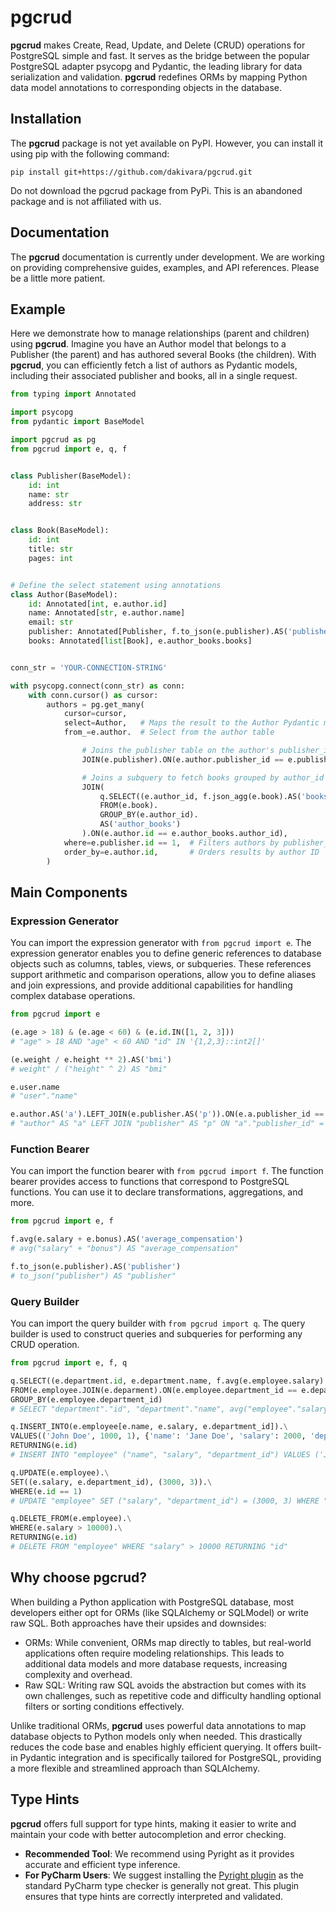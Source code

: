 # pgcrud

**pgcrud** makes Create, Read, Update, and Delete (CRUD) operations for PostgreSQL simple and fast. It serves as 
the bridge between the popular PostgreSQL adapter psycopg and Pydantic, the leading library for data serialization and validation. 
**pgcrud** redefines ORMs by mapping Python data model annotations to corresponding objects in the database.

## Installation

The **pgcrud** package is not yet available on PyPI. However, you can install it using pip with the following command:

```
pip install git+https://github.com/dakivara/pgcrud.git
```

Do not download the pgcrud package from PyPi. This is an abandoned package and is not affiliated with us.

## Documentation

The **pgcrud** documentation is currently under development. We are working on providing comprehensive guides, examples, and 
API references. Please be a little more patient.

## Example

Here we demonstrate how to manage relationships (parent and children) using **pgcrud**. Imagine you have an Author 
model that belongs to a Publisher (the parent) and has authored several Books (the children). With **pgcrud**, you can 
efficiently fetch a list of authors as Pydantic models, including their associated publisher and books, all in a single request.

```python
from typing import Annotated

import psycopg
from pydantic import BaseModel

import pgcrud as pg
from pgcrud import e, q, f


class Publisher(BaseModel):
    id: int
    name: str
    address: str


class Book(BaseModel):
    id: int
    title: str
    pages: int


# Define the select statement using annotations
class Author(BaseModel):
    id: Annotated[int, e.author.id]                                          # Selects the 'id' column from the 'author' table
    name: Annotated[str, e.author.name]                                      # Selects the 'name' column from the 'author' table
    email: str                                                               # No annotation needed; the field is uniquely identified by its name (annotation still recommended)
    publisher: Annotated[Publisher, f.to_json(e.publisher).AS('publisher')]  # Defines the 'to_json' transformation on the joined 'publisher' table 
    books: Annotated[list[Book], e.author_books.books]                       # Selects 'books' from a 'author_books' subquery


conn_str = 'YOUR-CONNECTION-STRING'

with psycopg.connect(conn_str) as conn:
    with conn.cursor() as cursor:
        authors = pg.get_many(
            cursor=cursor,
            select=Author,   # Maps the result to the Author Pydantic model
            from_=e.author.  # Select from the author table

                # Joins the publisher table on the author's publisher_id
                JOIN(e.publisher).ON(e.author.publisher_id == e.publisher.id).

                # Joins a subquery to fetch books grouped by author_id
                JOIN(
                    q.SELECT((e.author_id, f.json_agg(e.book).AS('books'))).  # Selects author_id and JSON aggregated books
                    FROM(e.book).                                             # Specifies the book table for the subquery
                    GROUP_BY(e.author_id).                                    # Groups books by author_id
                    AS('author_books')                                        # Defines the 'author_books' alias
                ).ON(e.author.id == e.author_books.author_id),                # Joins subquery on author_id
            where=e.publisher.id == 1,  # Filters authors by publisher_id = 1
            order_by=e.author.id,       # Orders results by author ID
        )
```

## Main Components

### Expression Generator

You can import the expression generator with `from pgcrud import e`. The expression generator enables you to define generic references to database objects 
such as columns, tables, views, or subqueries. These references support arithmetic and comparison operations, allow you to define aliases and join 
expressions, and provide additional capabilities for handling complex database operations.

```python
from pgcrud import e

(e.age > 18) & (e.age < 60) & (e.id.IN([1, 2, 3]))
# "age" > 18 AND "age" < 60 AND "id" IN '{1,2,3}::int2[]'

(e.weight / e.height ** 2).AS('bmi')
# weight" / ("height" ^ 2) AS "bmi"

e.user.name
# "user"."name"

e.author.AS('a').LEFT_JOIN(e.publisher.AS('p')).ON(e.a.publisher_id == e.p.id)
# "author" AS "a" LEFT JOIN "publisher" AS "p" ON "a"."publisher_id" = "p"."id"
```


### Function Bearer

You can import the function bearer with `from pgcrud import f`. The function bearer provides access to functions that 
correspond to PostgreSQL functions. You can use it to declare transformations, aggregations, and more.

```python
from pgcrud import e, f

f.avg(e.salary + e.bonus).AS('average_compensation')
# avg("salary" + "bonus") AS "average_compensation"

f.to_json(e.publisher).AS('publisher')
# to_json("publisher") AS "publisher"
```

### Query Builder

You can import the query builder with `from pgcrud import q`. The query builder is used to construct queries and subqueries for performing any CRUD operation.

```python
from pgcrud import e, f, q

q.SELECT((e.department.id, e.department.name, f.avg(e.employee.salary).AS('avg_salary'))).\
FROM(e.employee.JOIN(e.deparment).ON(e.employee.department_id == e.departement.id)).\
GROUP_BY(e.employee.department_id)
# SELECT "department"."id", "department"."name", avg("employee"."salary") AS "avg_salary" FROM "employee" JOIN "deparment" ON "employee"."department_id" = "departement"."id" GROUP BY "employee"."department_id"

q.INSERT_INTO(e.employee[e.name, e.salary, e.department_id]).\
VALUES(('John Doe', 1000, 1), {'name': 'Jane Doe', 'salary': 2000, 'department_id': 2}).\
RETURNING(e.id)
# INSERT INTO "employee" ("name", "salary", "department_id") VALUES ('John Doe', 1000, 1), ('Jane Doe', 2000, 2) RETURNING "id"

q.UPDATE(e.employee).\
SET((e.salary, e.department_id), (3000, 3)).\
WHERE(e.id == 1)
# UPDATE "employee" SET ("salary", "department_id") = (3000, 3) WHERE "id" = 1

q.DELETE_FROM(e.employee).\
WHERE(e.salary > 10000).\
RETURNING(e.id)
# DELETE FROM "employee" WHERE "salary" > 10000 RETURNING "id"
```

## Why choose pgcrud?

When building a Python application with PostgreSQL database, most developers either opt for ORMs (like SQLAlchemy or SQLModel) or write 
raw SQL. Both approaches have their upsides and downsides:

- ORMs: While convenient, ORMs map directly to tables, but real-world applications often require modeling relationships. This leads to additional data models and more database requests, increasing complexity and overhead.
- Raw SQL: Writing raw SQL avoids the abstraction but comes with its own challenges, such as repetitive code and difficulty handling optional filters or sorting conditions effectively.

Unlike traditional ORMs, **pgcrud** uses powerful data annotations to map database objects to Python models only when needed. This drastically 
reduces the code base and enables highly efficient querying. It offers built-in Pydantic integration and is specifically tailored for 
PostgreSQL, providing a more flexible and streamlined approach than SQLAlchemy.

## Type Hints
**pgcrud** offers full support for type hints, making it easier to write and maintain your code with better autocompletion and error checking.

- **Recommended Tool**: We recommend using Pyright as it provides accurate and efficient type inference.
- **For PyCharm Users**: We suggest installing the [Pyright plugin](https://github.com/InSyncWithFoo/pyright-for-pycharm) as the standard PyCharm type checker is generally not great. This plugin ensures that type hints are correctly interpreted and validated.
